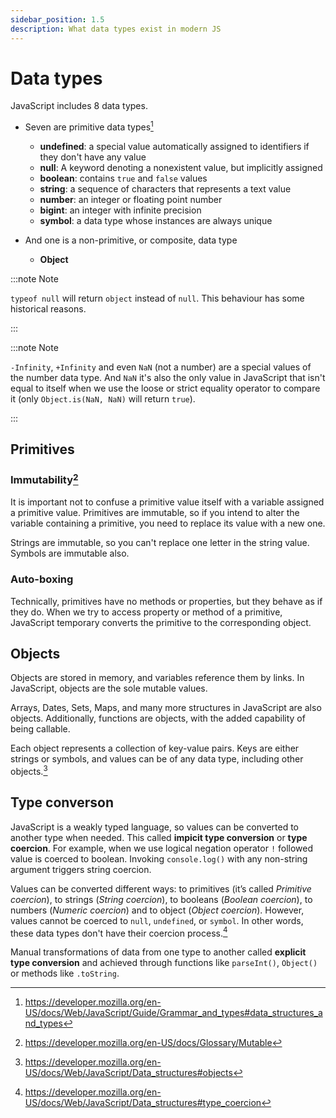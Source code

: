 ```yaml
---
sidebar_position: 1.5
description: What data types exist in modern JS
---
```


# Data types

JavaScript includes 8 data types.

- Seven are primitive data types[^1]

  - **undefined**: a special value automatically assigned to identifiers if they
    don't have any value
  - **null**: A keyword denoting a nonexistent value, but implicitly assigned
  - **boolean**: contains `true` and `false` values
  - **string**: a sequence of characters that represents a text value
  - **number**: an integer or floating point number
  - **bigint**: an integer with infinite precision
  - **symbol**: a data type whose instances are always unique

- And one is a non-primitive, or composite, data type

  - **Object**

:::note Note

`typeof null` will return `object` instead of `null`. This behaviour has some
historical reasons.

:::

:::note Note

`-Infinity`, `+Infinity` and even `NaN` (not a number) are a special values of
the number data type. And `NaN` it's also the only value in JavaScript that
isn't equal to itself when we use the loose or strict equality operator to
compare it (only `Object.is(NaN, NaN)` will return `true`).

:::

## Primitives

### Immutability[^2]

It is important not to confuse a primitive value itself with a variable assigned
a primitive value. Primitives are immutable, so if you intend to alter the
variable containing a primitive, you need to replace its value with a new one.

Strings are immutable, so you can't replace one letter in the string value.
Symbols are immutable also.

### Auto-boxing

Technically, primitives have no methods or properties, but they behave as if
they do. When we try to access property or method of a primitive, JavaScript
temporary converts the primitive to the corresponding object.

## Objects

Objects are stored in memory, and variables reference them by links. In
JavaScript, objects are the sole mutable values.

Arrays, Dates, Sets, Maps, and many more structures in JavaScript are also
objects. Additionally, functions are objects, with the added capability of being
callable.

Each object represents a collection of key-value pairs. Keys are either strings
or symbols, and values can be of any data type, including other objects.[^3]

[^1]:
    https://developer.mozilla.org/en-US/docs/Web/JavaScript/Guide/Grammar_and_types#data_structures_and_types

[^2]: https://developer.mozilla.org/en-US/docs/Glossary/Mutable
[^3]:
    https://developer.mozilla.org/en-US/docs/Web/JavaScript/Data_structures#objects

## Type converson

JavaScript is a weakly typed language, so values can be converted to another
type when needed. This called **impicit type conversion** or **type coercion**.
For example, when we use logical negation operator `!` followed value is coerced
to boolean. Invoking `console.log()` with any non-string argument triggers
string coercion.

Values can be converted different ways: to primitives (it’s called _Primitive
coercion_), to strings (_String coercion_), to booleans (_Boolean coercion_), to
numbers (_Numeric coercion_) and to object (_Object coercion_). However, values
cannot be coerced to `null`, `undefined`, or `symbol`. In other words, these
data types don't have their coercion process.[^4]

Manual transformations of data from one type to another called **explicit type
conversion** and achieved through functions like `parseInt()`, `Object()` or
methods like `.toString`.

[^4]:
    https://developer.mozilla.org/en-US/docs/Web/JavaScript/Data_structures#type_coercion

